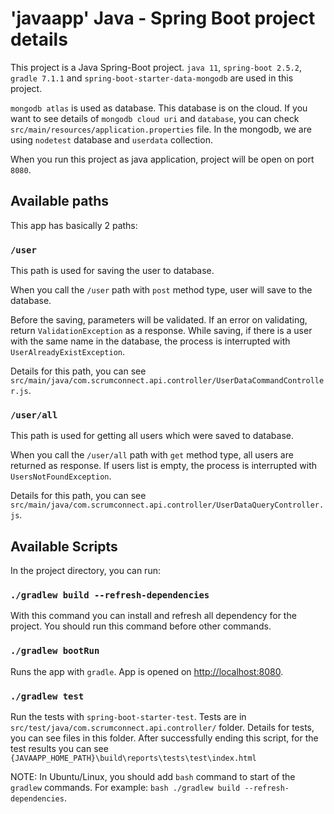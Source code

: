 # 'javaapp' Java - Spring Boot project details

This project is a Java Spring-Boot project. `java 11`, `spring-boot 2.5.2`, `gradle 7.1.1` and `spring-boot-starter-data-mongodb` are used in this project. 

`mongodb atlas` is used as database. This database is on the cloud. If you want to see details of `mongodb cloud uri` and `database`, you can check `src/main/resources/application.properties` file. In the mongodb, we are using `nodetest` database and `userdata` collection.

When you run this project as java application, project will be open on port `8080`.

## Available paths

This app has basically 2 paths:

### `/user`

This path is used for saving the user to database.

When you call the `/user` path with `post` method type, user will save to the database. 

Before the saving, parameters will be validated. If an error on validating, return `ValidationException` as a response.
While saving, if there is a user with the same name in the database, the process is interrupted with `UserAlreadyExistException`.

Details for this path, you can see `src/main/java/com.scrumconnect.api.controller/UserDataCommandController.js`.

### `/user/all`

This path is used for getting all users which were saved to database.

When you call the `/user/all` path with `get` method type, all users are returned as response.
If users list is empty, the process is interrupted with `UsersNotFoundException`.

Details for this path, you can see `src/main/java/com.scrumconnect.api.controller/UserDataQueryController.js`.

## Available Scripts

In the project directory, you can run:

### `./gradlew build --refresh-dependencies`

With this command you can install and refresh all dependency for the project. You should run this command before other commands.

### `./gradlew bootRun`

Runs the app with `gradle`.
App is opened on [http://localhost:8080](http://localhost:8080).

### `./gradlew test`

Run the tests with `spring-boot-starter-test`. Tests are in `src/test/java/com.scrumconnect.api.controller/` folder. Details for tests, you can see files in this folder.
After successfully ending this script, for the test results you can see `{JAVAAPP_HOME_PATH}\build\reports\tests\test\index.html`

NOTE: In Ubuntu/Linux, you should add `bash` command to start of the `gradlew` commands. For example: `bash ./gradlew build --refresh-dependencies`.


